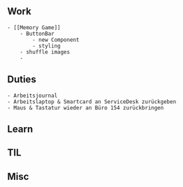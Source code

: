 ## Work
	- [[Memory Game]]
		- ButtonBar
			- new Component
			- styling
		- shuffle images
		-
## Duties
	- Arbeitsjournal
	- Arbeitslaptop & Smartcard an ServiceDesk zurückgeben
	- Maus & Tastatur wieder an Büro 154 zurückbringen
## Learn
## TIL
## Misc